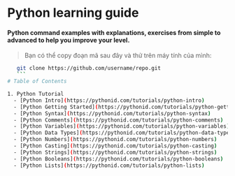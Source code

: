 # Python learning guide

#### Python command examples with explanations, exercises from simple to advanced to help you improve your level.

> Bạn có thể copy đoạn mã sau đây và thử trên máy tính của mình:

````bash
   git clone https://github.com/username/repo.git
   ```
# Table of Contents

1. Python Tutorial
  - [Python Intro](https://pythonid.com/tutorials/python-intro)
  - [Python Getting Started](https://pythonid.com/tutorials/python-getting-started)
  - [Python Syntax](https://pythonid.com/tutorials/python-syntax)
  - [Python Comments](https://pythonid.com/tutorials/python-comments)
  - [Python Variables](https://pythonid.com/tutorials/python-variables)
  - [Python Data Types](https://pythonid.com/tutorials/python-data-types)
  - [Python Numbers](https://pythonid.com/tutorials/python-numbers)
  - [Python Casting](https://pythonid.com/tutorials/python-casting)
  - [Python Strings](https://pythonid.com/tutorials/python-strings)
  - [Python Booleans](https://pythonid.com/tutorials/python-booleans)
  - [Python Lists](https://pythonid.com/tutorials/python-lists)
````
